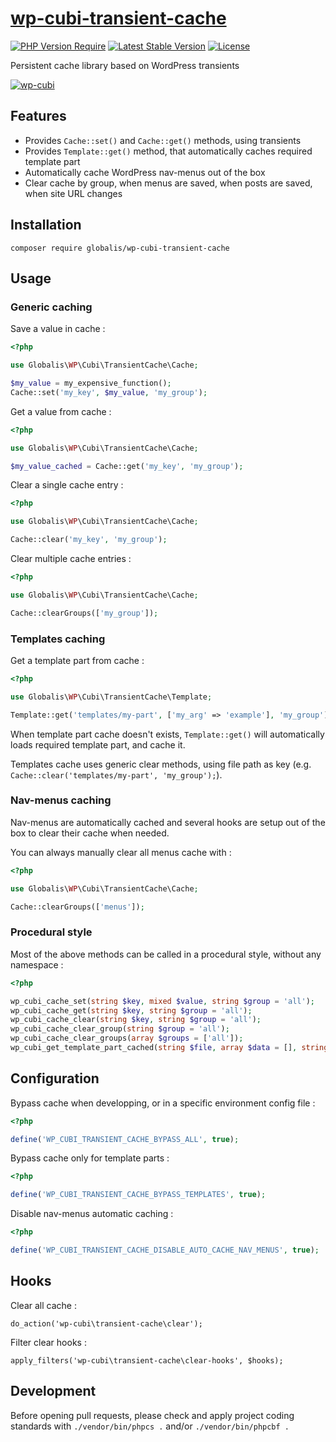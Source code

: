 # [wp-cubi-transient-cache](https://github.com/globalis-ms/wp-cubi-transient-cache)

[![PHP Version Require](https://img.shields.io/packagist/dependency-v/globalis/wp-cubi-transient-cache/php?color=%233fb911)](https://github.com/globalis-ms/wp-cubi-transient-cache/blob/master/composer.json)
[![Latest Stable Version](https://poser.pugx.org/globalis/wp-cubi-transient-cache/v/stable)](https://packagist.org/packages/globalis/wp-cubi-transient-cache)
[![License](https://poser.pugx.org/globalis/wp-cubi-transient-cache/license)](https://github.com/globalis-ms/wp-cubi-transient-cache/blob/master/LICENSE.md)

Persistent cache library based on WordPress transients

[![wp-cubi](https://github.com/globalis-ms/wp-cubi/raw/master/.resources/wp-cubi-500x175.jpg)](https://github.com/globalis-ms/wp-cubi/)

## Features

- Provides `Cache::set()` and `Cache::get()` methods, using transients
- Provides `Template::get()` method, that automatically caches required template part
- Automatically cache WordPress nav-menus out of the box
- Clear cache by group, when menus are saved, when posts are saved, when site URL changes

## Installation

```
composer require globalis/wp-cubi-transient-cache
```

## Usage

### Generic caching

Save a value in cache :

```php
<?php

use Globalis\WP\Cubi\TransientCache\Cache;

$my_value = my_expensive_function();
Cache::set('my_key', $my_value, 'my_group');
```

Get a value from cache :

```php
<?php

use Globalis\WP\Cubi\TransientCache\Cache;

$my_value_cached = Cache::get('my_key', 'my_group');
```

Clear a single cache entry :

```php
<?php

use Globalis\WP\Cubi\TransientCache\Cache;

Cache::clear('my_key', 'my_group');
```

Clear multiple cache entries :

```php
<?php

use Globalis\WP\Cubi\TransientCache\Cache;

Cache::clearGroups(['my_group']);
```

### Templates caching

Get a template part from cache :

```php
<?php

use Globalis\WP\Cubi\TransientCache\Template;

Template::get('templates/my-part', ['my_arg' => 'example'], 'my_group');
```

When template part cache doesn't exists, `Template::get()` will automatically loads required template part, and cache it.

Templates cache uses generic clear methods, using file path as key (e.g. `Cache::clear('templates/my-part', 'my_group');`).

### Nav-menus caching

Nav-menus are automatically cached and several hooks are setup out of the box to clear their cache when needed.

You can always manually clear all menus cache with :

```php
<?php

use Globalis\WP\Cubi\TransientCache\Cache;

Cache::clearGroups(['menus']);
```

### Procedural style

Most of the above methods can be called in a procedural style, without any namespace :

```php
<?php

wp_cubi_cache_set(string $key, mixed $value, string $group = 'all');
wp_cubi_cache_get(string $key, string $group = 'all');
wp_cubi_cache_clear(string $key, string $group = 'all');
wp_cubi_cache_clear_group(string $group = 'all');
wp_cubi_cache_clear_groups(array $groups = ['all']);
wp_cubi_get_template_part_cached(string $file, array $data = [], string $group = 'all', bool $return = false);
```

## Configuration

Bypass cache when developping, or in a specific environment config file :

```php
<?php

define('WP_CUBI_TRANSIENT_CACHE_BYPASS_ALL', true);
```

Bypass cache only for template parts :

```php
<?php

define('WP_CUBI_TRANSIENT_CACHE_BYPASS_TEMPLATES', true);
```

Disable nav-menus automatic caching :

```php
<?php

define('WP_CUBI_TRANSIENT_CACHE_DISABLE_AUTO_CACHE_NAV_MENUS', true);
```

## Hooks

Clear all cache :

```
do_action('wp-cubi\transient-cache\clear');
```

Filter clear hooks :

```
apply_filters('wp-cubi\transient-cache\clear-hooks', $hooks);
```

## Development

Before opening pull requests, please check and apply project coding standards with `./vendor/bin/phpcs .` and/or `./vendor/bin/phpcbf .`
